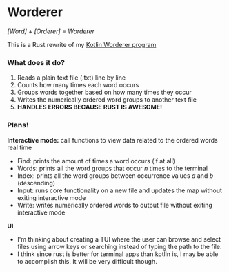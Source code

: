 # Worderer 
*[Word] + [Orderer] = Worderer*

This is a Rust rewrite of my [Kotlin Worderer program](https://github.com/Onkornix/kotlin_worderer)

### What does it do?

1. Reads a plain text file (.txt) line by line
2. Counts how many times each word occurs
3. Groups words together based on how many times they occur
4. Writes the numerically ordered word groups to another text file
5. **HANDLES ERRORS BECAUSE RUST IS AWESOME!**

### Plans!
**Interactive mode:** call functions to view data related to the ordered words real time
  - Find:  prints the amount of times a word occurs (if at all)
  - Words: prints all the word groups that occur *n* times to the terminal
  - Index: prints all the word groups between occurrence values *a* and *b* (descending)
  - Input: runs core functionality on a new file and updates the map without exiting interactive mode
  - Write: writes numerically ordered words to output file without exiting interactive mode

**UI**
  - I'm thinking about creating a TUI where the user can browse and select files using arrow keys or
    searching instead of typing the path to the file.
  - I think since rust is better for terminal apps than kotlin is, I may be able to accomplish this.
    It will be very difficult though.


